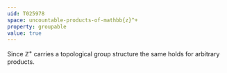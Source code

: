 ```yaml
---
uid: T025978
space: uncountable-products-of-mathbb{z}^+
property: groupable
value: true
---
```

Since $\mathbb Z^+$ carries a topological group structure the same holds for arbitrary products.

